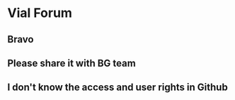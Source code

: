 # Vial Forum

## Bravo 
## Please share it with BG team
## I don't know the access and user rights in Github

